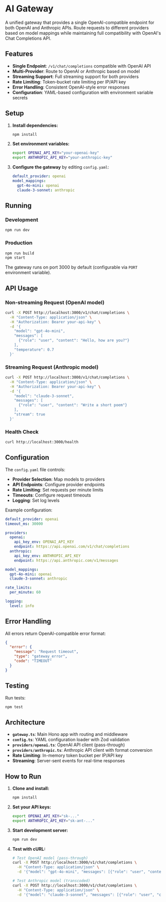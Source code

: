 # AI Gateway

A unified gateway that provides a single OpenAI-compatible endpoint for both OpenAI and Anthropic APIs. Route requests to different providers based on model mappings while maintaining full compatibility with OpenAI's Chat Completions API.

## Features

- **Single Endpoint**: `/v1/chat/completions` compatible with OpenAI API
- **Multi-Provider**: Route to OpenAI or Anthropic based on model
- **Streaming Support**: Full streaming support for both providers
- **Rate Limiting**: Token-bucket rate limiting per IP/API key
- **Error Handling**: Consistent OpenAI-style error responses
- **Configuration**: YAML-based configuration with environment variable secrets

## Setup

1. **Install dependencies:**
   ```bash
   npm install
   ```

2. **Set environment variables:**
   ```bash
   export OPENAI_API_KEY="your-openai-key"
   export ANTHROPIC_API_KEY="your-anthropic-key"
   ```

3. **Configure the gateway** by editing `config.yaml`:
   ```yaml
   default_provider: openai
   model_mappings:
     gpt-4o-mini: openai
     claude-3-sonnet: anthropic
   ```

## Running

### Development
```bash
npm run dev
```

### Production
```bash
npm run build
npm start
```

The gateway runs on port 3000 by default (configurable via `PORT` environment variable).

## API Usage

### Non-streaming Request (OpenAI model)
```bash
curl -X POST http://localhost:3000/v1/chat/completions \
  -H "Content-Type: application/json" \
  -H "Authorization: Bearer your-api-key" \
  -d '{
    "model": "gpt-4o-mini",
    "messages": [
      {"role": "user", "content": "Hello, how are you?"}
    ],
    "temperature": 0.7
  }'
```

### Streaming Request (Anthropic model)
```bash
curl -X POST http://localhost:3000/v1/chat/completions \
  -H "Content-Type: application/json" \
  -H "Authorization: Bearer your-api-key" \
  -d '{
    "model": "claude-3-sonnet",
    "messages": [
      {"role": "user", "content": "Write a short poem"}
    ],
    "stream": true
  }'
```

### Health Check
```bash
curl http://localhost:3000/health
```

## Configuration

The `config.yaml` file controls:

- **Provider Selection**: Map models to providers
- **API Endpoints**: Configure provider endpoints
- **Rate Limiting**: Set requests per minute limits
- **Timeouts**: Configure request timeouts
- **Logging**: Set log levels

Example configuration:
```yaml
default_provider: openai
timeout_ms: 30000

providers:
  openai:
    api_key_env: OPENAI_API_KEY
    endpoint: https://api.openai.com/v1/chat/completions
  anthropic:
    api_key_env: ANTHROPIC_API_KEY
    endpoint: https://api.anthropic.com/v1/messages

model_mappings:
  gpt-4o-mini: openai
  claude-3-sonnet: anthropic

rate_limits:
  per_minute: 60

logging:
  level: info
```

## Error Handling

All errors return OpenAI-compatible error format:
```json
{
  "error": {
    "message": "Request timeout",
    "type": "gateway_error",
    "code": "TIMEOUT"
  }
}
```

## Testing

Run tests:
```bash
npm test
```

## Architecture

- **`gateway.ts`**: Main Hono app with routing and middleware
- **`config.ts`**: YAML configuration loader with Zod validation
- **`providers/openai.ts`**: OpenAI API client (pass-through)
- **`providers/anthropic.ts`**: Anthropic API client with format conversion
- **Rate Limiting**: In-memory token bucket per IP/API key
- **Streaming**: Server-sent events for real-time responses

## How to Run

1. **Clone and install:**
   ```bash
   npm install
   ```

2. **Set your API keys:**
   ```bash
   export OPENAI_API_KEY="sk-..."
   export ANTHROPIC_API_KEY="sk-ant-..."
   ```

3. **Start development server:**
   ```bash
   npm run dev
   ```

4. **Test with cURL:**
   ```bash
   # Test OpenAI model (pass-through)
   curl -X POST http://localhost:3000/v1/chat/completions \
     -H "Content-Type: application/json" \
     -d '{"model": "gpt-4o-mini", "messages": [{"role": "user", "content": "Hello!"}]}'
   
   # Test Anthropic model (transcoded)
   curl -X POST http://localhost:3000/v1/chat/completions \
     -H "Content-Type: application/json" \
     -d '{"model": "claude-3-sonnet", "messages": [{"role": "user", "content": "Hello!"}], "stream": true}'
   ```